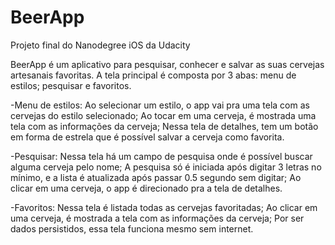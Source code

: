 # BeerApp
Projeto final do Nanodegree iOS da Udacity


BeerApp é um aplicativo para pesquisar, conhecer e salvar as suas cervejas artesanais favoritas.
A tela principal é composta por 3 abas: menu de estilos; pesquisar e favoritos.

-Menu de estilos:
Ao selecionar um estilo, o app vai pra uma tela com as cervejas do estilo selecionado;
Ao tocar em uma cerveja, é mostrada uma tela com as informações da cerveja;
Nessa tela de detalhes, tem um botão em forma de estrela que é possível salvar a cerveja como favorita.

-Pesquisar:
Nessa tela há um campo de pesquisa onde é possível buscar alguma cerveja pelo nome;
A pesquisa só é iniciada após digitar 3 letras no mínimo, e a lista é atualizada após passar 0.5 segundo sem digitar;
Ao clicar em uma cerveja, o app é direcionado pra a tela de detalhes.

-Favoritos:
Nessa tela é listada todas as cervejas favoritadas;
Ao clicar em uma cerveja, é mostrada a tela com as informações da cerveja;
Por ser dados persistidos, essa tela funciona mesmo sem internet.
